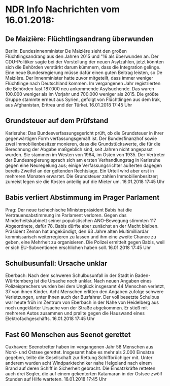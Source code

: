 # NDR Info Nachrichten vom 16.01.2018:


## De Maizière: Flüchtlingsandrang überwunden
Berlin:	Bundesinnenminister De Maizière sieht den großen Flüchtlingsandrang aus den Jahren 2015 und "16 als überwunden an. Der CDU-Politiker sagte bei der Vorstellung der neuen Asylzahlen, jetzt könnten sich die Behörden verstärkt darum kümmern, dass die Integration gelinge. Eine neue Bundesregierung müsse dafür einen guten Beitrag leisten, so De Maizière. Der Innenminister hatte zuvor mitgeteilt, dass immer weniger Flüchtlinge nach Deutschland kommen. Im vergangenen Jahr registrierten die Behörden fast 187.000 neu ankommende Asylsuchende. Das waren 100.000 weniger als im Vorjahr und 700.000 weniger als 2015. Die größte Gruppe stammte erneut aus Syrien, gefolgt von Flüchtlingen aus dem Irak, aus Afghanistan, Eritrea und der Türkei. 16.01.2018 17:45 Uhr 

## Grundsteuer auf dem Prüfstand
Karlsruhe: Das Bundesverfassungsgericht prüft, ob die Grundsteuer in ihrer gegenwärtigen Form verfassungsgemäß ist. Der Bundesfinanzhof sowie zwei Immobilienbesitzer monieren, dass die Grundstückswerte, die für die Berechnung der Abgabe maßgeblich sind, seit Jahren nicht angepasst wurden. Sie stammen im Westen von 1964, im Osten von 1935. Der Vertreter der Bundesregierung sprach sich am ersten Verhandlungstag in Karlsruhe gegen eine Neuregelung aus; einige Verfassungsrichter äußerten dagegen bereits Zweifel an der geltenden Rechtslage. Ein Urteil wird aber erst in mehreren Monaten erwartet. Die Grundsteuer zahlen Immobilienbesitzer; zumeist legen sie die Kosten anteilig auf die Mieter um. 16.01.2018 17:45 Uhr 

## Babis verliert Abstimmung im Prager Parlament
Prag: Der neue tschechische Ministerpräsident Babis hat die Vertrauensabstimmung im Parlament verloren. Gegen das Minderheitskabinett seiner populistischen ANO-Bewegung stimmten 117 Abgeordnete, dafür 78. Babis dürfte aber zunächst an der Macht bleiben. Präsident Zeman hat angekündigt, den 63 Jahre alten Multimilliardär kommissarisch weiterregieren zu lassen und ihm eine zweite Chance zu geben, eine Mehrheit zu organisieren. Die Polizei ermittelt gegen Babis, weil er sich EU-Subventionen erschlichen haben soll. 16.01.2018 17:45 Uhr 

## Schulbusunfall: Ursache unklar
Eberbach: Nach dem schweren Schulbusunfall in der Stadt in Baden-Württemberg ist die Ursache noch unklar. Nach neuen Angaben eines Polizeisprechers wurden bei dem Unglück insgesamt 44 Menschen verletzt, 37 von ihnen Kinder. Acht Menschen erlitten den Angaben zufolge schwere Verletzungen, unter ihnen auch der Busfahrer. Der voll besetzte Schulbus war heute früh im Zentrum von Eberbach in der Nähe von Heidelberg aus noch ungeklärter Ursache von der Straße abgekommen. Er stieß mit mehreren Autos zusammen und prallte gegen die Hauswand eines Elektrofachgeschäfts. 16.01.2018 17:45 Uhr 

## Fast 60 Menschen aus Seenot gerettet
Cuxhaven: Seenotretter haben im vergangenen Jahr 58 Menschen aus Nord- und Ostsee gerettet. Insgesamt habe es mehr als 2.000 Einsätze gegeben, teilte die Gesellschaft zur Rettung Schiffbrüchiger mit. Unter anderem wurden acht Windparktechniker nahe Helgoland nach einem Brand auf deren Schiff in Sicherheit gebracht. Die Einsatzkräfte retteten auch drei Segler, die auf einem gekenterten Katamaran in der Ostsee zwölf Stunden auf Hilfe warteten. 16.01.2018 17:45 Uhr 
